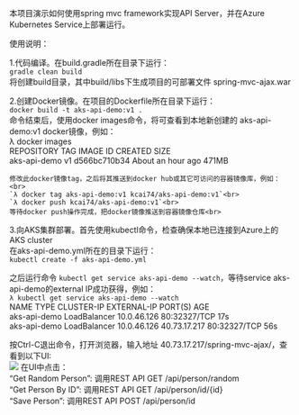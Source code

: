 本项目演示如何使用spring mvc framework实现API Server，并在Azure Kubernetes Service上部署运行。<br>

使用说明：

1.代码编译。在build.gradle所在目录下运行：<br>
  `gradle clean build`<br>
  将创建build目录，其中build/libs下生成项目的可部署文件 spring-mvc-ajax.war
  
2.创建Docker镜像。在项目的Dockerfile所在目录下运行：<br>
  `docker build -t aks-api-demo:v1 .`<br>
  命令结束后，使用docker images命令，将可查看到本地新创建的 aks-api-demo:v1 docker镜像，例如：<br>
  λ docker images<br>
		REPOSITORY                              TAG                 IMAGE ID            CREATED             SIZE<br>
		aks-api-demo                            v1                  d566bc710b34        About an hour ago   471MB

	修改此docker镜像tag，之后将其推送到docker hub或其它可访问的容器镜像库，例如：<br>
	`λ docker tag aks-api-demo:v1 kcai74/aks-api-demo:v1`<br>
	`λ docker push kcai74/aks-api-demo:v1`<br>
	等待docker push操作完成，把docker镜像推送到容器镜像仓库<br>
	
3.向AKS集群部署。首先使用kubectl命令，检查确保本地已连接到Azure上的AKS cluster<br>
  在aks-api-demo.yml所在的目录下运行：<br>
  `kubectl create -f aks-api-demo.yml`
  
  之后运行命令 `kubectl get service aks-api-demo --watch`，等待service aks-api-demo的external IP成功获得，例如：<br>
  `λ kubectl get service aks-api-demo --watch`<br>
		NAME           TYPE           CLUSTER-IP    EXTERNAL-IP   PORT(S)        AGE<br>
		aks-api-demo   LoadBalancer   10.0.46.126   <pending>     80:32327/TCP   17s<br>
		aks-api-demo   LoadBalancer   10.0.46.126   40.73.17.217   80:32327/TCP   56s

  按Ctrl-C退出命令，打开浏览器，输入地址 40.73.17.217/spring-mvc-ajax/，查看到以下UI:<br>
  ![](https://github.com/kylercai/spring-mvc-ajax/UI.jpg)
  在UI中点击：<br>
  “Get Random Person”: 调用REST API GET /api/person/random<br>
  “Get Person By ID”: 调用REST API GET /api/person/id/{id}<br>
  “Save Person”: 调用REST API POST /api/person/id<br>

